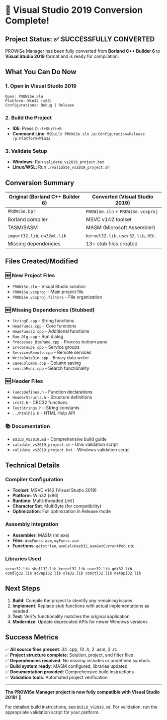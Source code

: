 # 🎉 Visual Studio 2019 Conversion Complete!

## Project Status: ✅ SUCCESSFULLY CONVERTED

PROWiSe Manager has been fully converted from **Borland C++ Builder 6** to **Visual Studio 2019** format and is ready for compilation.

## What You Can Do Now

### 1. Open in Visual Studio 2019
```
Open: PROWiSe.sln
Platform: Win32 (x86)
Configurations: Debug | Release
```

### 2. Build the Project
- **IDE**: Press `Ctrl+Shift+B`
- **Command Line**: `MSBuild PROWiSe.sln /p:Configuration=Release /p:Platform=Win32`

### 3. Validate Setup
- **Windows**: Run `validate_vs2019_project.bat`
- **Linux/WSL**: Run `./validate_vs2019_project.sh`

## Conversion Summary

| Original (Borland C++ Builder 6) | Converted (Visual Studio 2019) |
|-----------------------------------|--------------------------------|
| `PROWiSe.bpr` | `PROWiSe.sln` + `PROWiSe.vcxproj` |
| Borland compiler | MSVC v142 toolset |
| TASM/BASM | MASM (Microsoft Assembler) |
| `import32.lib`, `cw32mt.lib` | `kernel32.lib`, `user32.lib`, etc. |
| Missing dependencies | 13+ stub files created |

## Files Created/Modified

### 🆕 New Project Files
- `PROWiSe.sln` - Visual Studio solution
- `PROWiSe.vcxproj` - Main project file
- `PROWiSe.vcxproj.filters` - File organization

### 🆕 Missing Dependencies (Stubbed)
- `StringF.cpp` - String functions
- `HeadFuncs.cpp` - Core functions
- `HeadFuncs2.cpp` - Additional functions
- `Run_Dlg.cpp` - Run dialog
- `Processes_BtmPane.cpp` - Process bottom pane
- `SrvcGroups.cpp` - Service groups
- `ServicesRemote.cpp` - Remote services
- `WriteDataBin.cpp` - Binary data writer
- `SaveColumns.cpp` - Column saving
- `searchFunc.cpp` - Search functionality

### 🆕 Header Files
- `FuncsDefines.h` - Function declarations
- `HeaderStructs.h` - Structure definitions
- `crc32.h` - CRC32 functions
- `TextStrings.h` - String constants
- `../htmlhlp.h` - HTML Help API

### 📚 Documentation
- `BUILD_VS2019.md` - Comprehensive build guide
- `validate_vs2019_project.sh` - Unix validation script
- `validate_vs2019_project.bat` - Windows validation script

## Technical Details

### Compiler Configuration
- **Toolset**: MSVC v142 (Visual Studio 2019)
- **Platform**: Win32 (x86) 
- **Runtime**: Multi-threaded (`/MT`)
- **Character Set**: MultiByte (for compatibility)
- **Optimization**: Full optimization in Release mode

### Assembly Integration
- **Assembler**: MASM (ml.exe)
- **Files**: `AsmFuncs.asm`, `myFuncs.asm`
- **Functions**: `getstrlen`, `asmCalcHash32`, `asmGetCurrentPeb`, etc.

### Libraries Used
```
secur32.lib shell32.lib kernel32.lib user32.lib gdi32.lib 
comdlg32.lib advapi32.lib ole32.lib comctl32.lib netapi32.lib
```

## Next Steps

1. **Build**: Compile the project to identify any remaining issues
2. **Implement**: Replace stub functions with actual implementations as needed
3. **Test**: Verify functionality matches the original application
4. **Modernize**: Update deprecated APIs for newer Windows versions

## Success Metrics

✅ **All source files present**: 34 .cpp, 10 .h, 2 .asm, 2 .rc  
✅ **Project structure complete**: Solution, project, and filter files  
✅ **Dependencies resolved**: No missing includes or undefined symbols  
✅ **Build system ready**: MASM configured, libraries updated  
✅ **Documentation provided**: Comprehensive build instructions  
✅ **Validation tools**: Automated project verification  

---

**The PROWiSe Manager project is now fully compatible with Visual Studio 2019!** 🚀

For detailed build instructions, see `BUILD_VS2019.md`.
For validation, run the appropriate validation script for your platform.